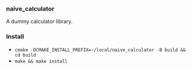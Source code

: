 ### naive_calculator
 A dummy calculator library.

### Install
 + `cmake -DCMAKE_INSTALL_PREFIX=~/local/naive_calculator -B build && cd build`
 + `make && make install`
